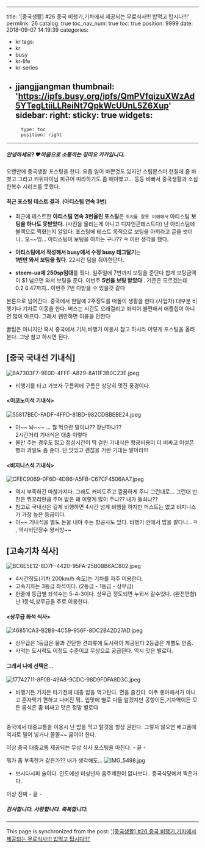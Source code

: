 
---
title: '[중국생활] #26  중국  비행기,기차에서 제공되는 무료식사!!! 밥먹고 탑시다!!!'
permlink: 26
catalog: true
toc_nav_num: true
toc: true
position: 9999
date: 2018-09-07 14:19:39
categories:
- kr
tags:
- kr
- busy
- kr-life
- kr-series
- jjangjjangman
thumbnail: 'https://ipfs.busy.org/ipfs/QmPVfqizuXWzAd5YTegLtiiLLReiNt7QpkWcUUnL5Z6Xup'
sidebar:
    right:
        sticky: true
widgets:
    -
        type: toc
        position: right
---


##### 안녕하세요? ♥마음으로 소통하는 칭따오 카카입니다.

오랜만에 중국생활 포스팅을 한다. 
요즘 일이 바쁜것도 있지만 스팀몬스터 현질에 좀 바빳고
그리고 키위파이님 피규어 따라하기도 좀 해야했고... 등등
바빠서 중국생활과 소심한복수 시리즈를 못했다.

#### 최근 포스팅 테스트 결과. (아티스팀 연속 3번)
- 최근에 테스트한 **아티스팀 연속 3번올린 포스팅**은 
 `취지를 잘못 이해해서` 아티스팀 **보팅을 하나도 못받았다.**
(사진을 올리는게 아니고  디자인콘테스트다)
난 아티스팀에 불랙으로 찍혔는지 알았다.  포스팅에 테스트 목적으로
보팅을 아끼라고 글을 썻더니..  오~~잉... 아티스팀이  보팅을 아끼는 구나?? ㅋ
이런 생각을 했다. 

- **아티스팀에서 작성해서 busy에서 수정 busy 태그달기**는  
**1번만 와서 보팅을 줬다**. 22시간 텀을 줘야한단다.

- **steem-ua에 250sp임대**를 줬다. 일주일에 7번까지 보팅을 준단다
합계 보팅금액이 $1 넘으면 와서 보팅을 준다. 
이번주 **5번을 보팅 받았다** . 기준은 모르겠는데 $0.2~$0.47까지..
이번주 7번 다받을 수 있을것 같다

본론으로 넘어간다. 
중국에서 한달에 2주정도를 떠돌이 생활을 한다.(사업차)
대부분 비행기나 기차로 이동을 한다. 
버스는 시간도 오래걸리고 좌석이 불편해서 애플힙이 아니면 
많이 아프다. 그래서 왠만하면 이용을 안한다

꿀팁은 아니지만 혹시 중국에서 기차,비행기 이용시 참고
하시라 이렇게 포스팅을 올려본다.  그냥 참고 하시면 된다.

## [중국 국내선 기내식]
![8A7303F7-9E0D-4FFF-A829-8A11F3B0C23E.jpeg](https://ipfs.busy.org/ipfs/QmPVfqizuXWzAd5YTegLtiiLLReiNt7QpkWcUUnL5Z6Xup)
- 비행기를 타고 가보자
  구름위에 구름은 상당히 멋진 풍경이다. 

#### <이코노미석 기내식>
![55817BEC-FADF-4FFD-81BD-982CDBBEBE24.jpeg](https://ipfs.busy.org/ipfs/QmQ6WmSPnzXtz2nZMECzx8u43F3iLw2ZzDxUSe783Jm1WC)
- 아~~ 놔~~~ ... 뭘 먹으란 말이냐?? 장난하냐??     
   2시간거리 기내식은 대충 이렇다
- 물만 주는 경우도  많고 점심시간이 딱 걸린 기내식은 항공비용이 
   더 비싸고 어설픈 빵과 과일도 좀 준다.
   단,맛있고 괜찮을 거란 기대는 말아라!!!
   
#### <비지니스석 기내식>
![CFEC9069-0F6D-4DB6-A5FB-C67CF4506AA7.jpeg](https://ipfs.busy.org/ipfs/QmT8pi17VnCUVUgicc4kED2gHS9gho5Xneh7P78J1W7CzS)
- 역시 부족하긴 마찮가지다.
   그래도 커피도주고 깔끔하게 주니 그런대로...
   그런대 반찬은 쮜꼬리만큼 주며 밥은 왜 이렇게 많이 주냐??  내가 돌쇠냐??
- 참고로 국내선은 길게 비행하면 4시간 넘게   비행을 하지만 퍼스트는 없고
  비지니스가 가장 높은 등급이다.
- 아~~ 기내식을 별도 돈을 내야 주는 항공사도 있다. 
  비행기 안에서 밥을 팔다니...ㅋ , 역시비단장수 왕서방~~

## [고속기차 식사]
![BC6E5E12-8D7F-4420-95FA-25B0BB6AC802.jpeg](https://ipfs.busy.org/ipfs/QmPtDhY2Y715yrsGXVAjKhgkndpDir8fELVEntL8X94DhQ)
- 4시간정도(기차 200km/h 속도)는 기차를  자주 이용한다.
- 고속기차는  3등급 좌석이다.   (2등급 - 1등급 - 상무급)
- 한줄에 등급별 좌석수는 5-4-3이다.  상무급 정도되면 누워서 갈수있다. (완전편함)
  난 1등석,상무급을 주로 이용한다.

#### <상무급 좌석 식사>
![46851CA3-B2B9-4C59-956F-8DC2B42D27AD.jpeg](https://ipfs.busy.org/ipfs/QmZR5bscmKxsoQB7LqzMdFpc3iMUPB1VHSMR4QHqDY7so2)
- 상무급은 1등급은 물과 간단한 견과류에 도시락이 제공된다
   2등급은 개뿔도 안줌.
- 사먹는 도시락도 이정도 수준이고  무상으로 공급된다. 역시 맛은 별로다. 

#### 그래서 나에 선택은...
![17742711-8F0B-49A8-9CDC-98D9FDFA8D3C.jpeg](https://ipfs.busy.org/ipfs/Qmeb1hyANjtfKRU5bMXL54vbU7m4LUL5P2iPTJZT5djcK5)
- 비행기든 기차든 타기전에 대충 밥을 먹고탄다. 
   면을 즐긴다.  아주 좋아해서가 아니고 혼자먹기 편하고 나머진 뭐.. 입맛에 별로
  다들 알겠지만 공항이든,기차역이든  모든 음식은 좀 비싸고 맛은 정말 별로다

<br>
중국에서 대중교통을 이용시 난 밥을 먹고 탈것을 항상 권한다. 
그렇지 않으면 배고픔에 억지로 밀어 넣거나 쫄쫄~~  굶어야 한다.

이상 중국 대중교통 제공되는 무상 식사 포스팅을 마친다.  - 끝 -

뭐가 좀 부족한거 같은가??  내가 생각해도...
![IMG_5498.jpg](https://ipfs.busy.org/ipfs/QmYg2wTasZ7BcUyUjXT84XUoaUa4ZUQyUwDSqqadT43vN4)
 - 보시다시피 술이다. 인도에선 미성년자 음주제한이 없나보다.. 
    중국식당에서 찍은거다. 

이상 진짜 - 끝 - 

##### 감사합니다. 사랑합니다. 축복합니다.

- - -

This page is synchronized from the post: ['[중국생활] #26  중국  비행기,기차에서 제공되는 무료식사!!! 밥먹고 탑시다!!!'](https://steemit.com/@kibumh/26)

